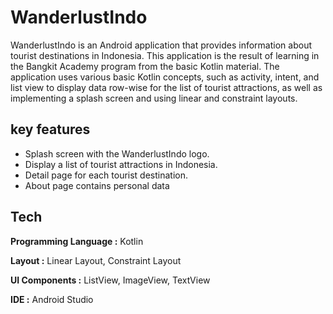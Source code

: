 
# WanderlustIndo

WanderlustIndo is an Android application that provides information about tourist destinations in Indonesia. This application is the result of learning in the Bangkit Academy program from the basic Kotlin material. The application uses various basic Kotlin concepts, such as activity, intent, and list view to display data row-wise for the list of tourist attractions, as well as implementing a splash screen and using linear and constraint layouts.

## key features
- Splash screen with the WanderlustIndo logo.
- Display a list of tourist attractions in Indonesia.
- Detail page for each tourist destination.
- About page contains personal data

## Tech

**Programming Language :** Kotlin

**Layout :** Linear Layout, Constraint Layout

**UI Components :** ListView, ImageView, TextView

**IDE :** Android Studio
